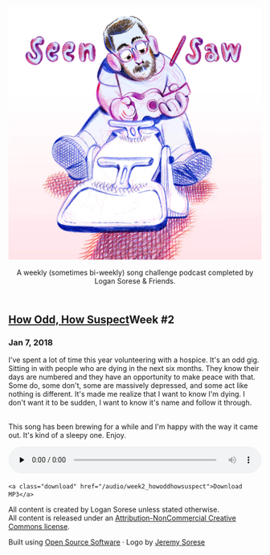 <!DOCTYPE html>
<html>
  <head><title>Seen/Saw</title>
<meta charset="utf-8"/>
<meta name="viewport" content="width=device-width, initial-scale=1"/>
<link rel="stylesheet" href="/assets/css/index.css"/>
<meta http-equiv="Content-type" content="text/html; charset=utf-8"/>
<meta name="viewport" content="width=device-width, initial-scale=1.0, maximum-scale=1.0, minimum-scale=1.0, user-scalable=0, minimal-ui"/>
<meta name="apple-mobile-web-app-capable" content="yes"/>
<link rel="favicon" sizes="64x64" href="favicon.ico"/>
<link rel="apple-touch-icon" sizes="180x180" href="/apple-touch-icon.png"/>
<link rel="icon" type="image/png" sizes="32x32" href="/favicon-32x32.png"/>
<link rel="icon" type="image/png" sizes="16x16" href="/favicon-16x16.png"/>
<link rel="manifest" href="/manifest.json"/>
<meta name="theme-color" content="#ffffff"/>
<meta name="description" content="A weekly song challenge podcast completed by Logan Sorese &amp; Friends."/>
<script async="" src="https://www.googletagmanager.com/gtag/js?id=UA-102698021-2"></script>
<script>
  window.dataLayer = window.dataLayer || [];
  function gtag(){dataLayer.push(arguments);}
  gtag('js', new Date());
  gtag('config', 'UA-102698021-2');
</script></head>
  <body>
    <div class="base">
      <header><a class="logo wrap" href="http://seen-saw.com"><img src="/assets/images/logo.jpg"></a>
        <div class="links"><a class="apple" href="https://itunes.apple.com/us/podcast/seen-saw-podcast/id1330525542" data-tooltip="Subscribe on Apple Podcasts" target="_blank"><span class="fa fa-apple"></span></a><a class="rss" href="/podcast.xml" data-tooltip="Subscribe Basically Anywhere" target="_blank"><span class="fa fa-rss"></span></a><a class="rss" href="http://twitter.com/logibear" data-tooltip="Twitter Horseshit" target="_blank"><span class="fa fa-twitter"></span></a></div>
        <div class="desc"> 
          <div class="wrap">
            <p>A weekly (sometimes bi-weekly) song challenge podcast completed by Logan Sorese &amp; Friends.</p>
          </div>
        </div>
      </header><article>
  <div class="wrap">
    <h2> <a href="/podcast/how-odd-how-suspect.html">How Odd, How Suspect</a><span>Week &#35;2</span>        </h2>
    <h3>Jan 7, 2018</h3>I've spent a lot of time this year volunteering with a hospice. It's an odd gig. Sitting in with people who are dying in the next six months. They know their days are numbered and they have an opportunity to make peace with that. Some do, some don't, some are massively depressed, and some act like nothing is different. It's made me realize that I want to know I'm dying. I don't want it to be sudden, I want to know it's name and follow it through.<br /><br />

This song has been brewing for a while and I'm happy with the way it came out. It's kind of a sleepy one. Enjoy.

<audio preload="none" style="width: 100%;" class="audio" controls="controls">
    <source type="audio/mp3" src="http://seen-saw.com/audio/week2_howoddhowsuspect.mp3" />
    <a href=""></a>
</audio>


    <a class="download" href="/audio/week2_howoddhowsuspect">Download MP3</a>    
  </div>
</article>  
      <footer>
  <p>All content is created by Logan Sorese unless stated otherwise. <br/> All content is released under an <a href="https://creativecommons.org/licenses/by-nc/3.0/" target="_blank"> Attribution-NonCommercial Creative Commons license</a>.</p>
  <p>Built using <a href="/opensource.html">Open Source Software</a> &middot; Logo by <a href="http://jeremysorese.com" target="_blank">Jeremy Sorese</a></p>
</footer>
<div class="about">
  <!--.about__content 
  .wrap
    p 
  -->
  <!--.wrap
  .about__circle
    .about__circle__inside About
  -->
</div>
<script src="/assets/js/app-min.js"></script>
    </div>
  </body>
</html>